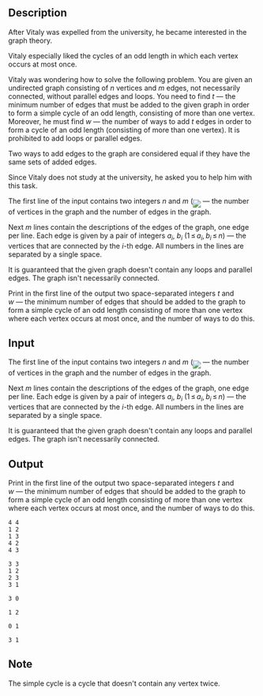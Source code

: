 ## Description

<div><p>After Vitaly was expelled from the university, he became interested in the graph theory.</p><p>Vitaly especially liked the cycles of an odd length in which each vertex occurs at most once.</p><p>Vitaly was wondering how to solve the following problem. You are given an undirected graph consisting of <span class="tex-span"><i>n</i></span> vertices and <span class="tex-span"><i>m</i></span> edges, not necessarily connected, without parallel edges and loops. You need to find <span class="tex-span"><i>t</i></span> — the minimum number of edges that must be added to the given graph in order to form a simple cycle of an odd length, consisting of more than one vertex. Moreover, he must find <span class="tex-span"><i>w</i></span> — the number of ways to add <span class="tex-span"><i>t</i></span> edges in order to form a cycle of an odd length (consisting of more than one vertex). It is prohibited to add loops or parallel edges.</p><p>Two ways to add edges to the graph are considered equal if they have the same sets of added edges.</p><p>Since Vitaly does not study at the university, he asked you to help him with this task.</p></div><div class="input-specification"><p>The first line of the input contains two integers <span class="tex-span"><i>n</i></span> and <span class="tex-span"><i>m</i></span> (<img align="middle" class="tex-formula" src="file://7vaQmakO.png" style="max-width: 100.0%;max-height: 100.0%;">&nbsp;—&nbsp;the number of vertices in the graph and the number of edges in the graph.</p><p>Next <span class="tex-span"><i>m</i></span> lines contain the descriptions of the edges of the graph, one edge per line. Each edge is given by a pair of integers <span class="tex-span"><i>a</i><sub class="lower-index"><i>i</i></sub></span>, <span class="tex-span"><i>b</i><sub class="lower-index"><i>i</i></sub></span> (<span class="tex-span">1 ≤ <i>a</i><sub class="lower-index"><i>i</i></sub>, <i>b</i><sub class="lower-index"><i>i</i></sub> ≤ <i>n</i></span>)&nbsp;—&nbsp;the vertices that are connected by the <span class="tex-span"><i>i</i></span>-th edge. All numbers in the lines are separated by a single space.</p><p>It is guaranteed that the given graph doesn't contain any loops and parallel edges. The graph isn't necessarily connected.</p></div><div class="output-specification"><p>Print in the first line of the output two space-separated integers <span class="tex-span"><i>t</i></span> and <span class="tex-span"><i>w</i></span>&nbsp;—&nbsp;the minimum number of edges that should be added to the graph to form a simple cycle of an odd length consisting of more than one vertex where each vertex occurs at most once, and the number of ways to do this.</p></div>

## Input

<p>The first line of the input contains two integers <span class="tex-span"><i>n</i></span> and <span class="tex-span"><i>m</i></span> (<img align="middle" class="tex-formula" src="file://7vaQmakO.png" style="max-width: 100.0%;max-height: 100.0%;">&nbsp;—&nbsp;the number of vertices in the graph and the number of edges in the graph.</p><p>Next <span class="tex-span"><i>m</i></span> lines contain the descriptions of the edges of the graph, one edge per line. Each edge is given by a pair of integers <span class="tex-span"><i>a</i><sub class="lower-index"><i>i</i></sub></span>, <span class="tex-span"><i>b</i><sub class="lower-index"><i>i</i></sub></span> (<span class="tex-span">1 ≤ <i>a</i><sub class="lower-index"><i>i</i></sub>, <i>b</i><sub class="lower-index"><i>i</i></sub> ≤ <i>n</i></span>)&nbsp;—&nbsp;the vertices that are connected by the <span class="tex-span"><i>i</i></span>-th edge. All numbers in the lines are separated by a single space.</p><p>It is guaranteed that the given graph doesn't contain any loops and parallel edges. The graph isn't necessarily connected.</p>

## Output

<p>Print in the first line of the output two space-separated integers <span class="tex-span"><i>t</i></span> and <span class="tex-span"><i>w</i></span>&nbsp;—&nbsp;the minimum number of edges that should be added to the graph to form a simple cycle of an odd length consisting of more than one vertex where each vertex occurs at most once, and the number of ways to do this.</p>





```input1
4 4
1 2
1 3
4 2
4 3

```




```input2
3 3
1 2
2 3
3 1

```




```input3
3 0

```




```output1
1 2

```




```output2
0 1

```




```output3
3 1

```



## Note

<p>The simple cycle is a cycle that doesn't contain any vertex twice.</p>
